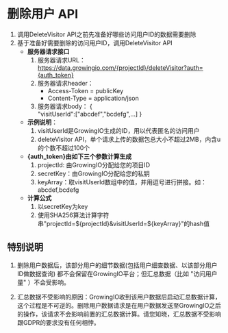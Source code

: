 # 删除用户 API

1. 调用DeleteVisitor API之前先准备好哪些访问用户ID的数据需要删除
2. 基于准备好需要删除的访问用户ID，调用DeleteVisitor API 
    - **服务器请求接口**
      1. 服务器请求URL：https://data.growingio.com/{projectId}/deleteVisitor?auth={auth_token}
      2. 服务器请求header：
          - Access-Token = publicKey
          - Content-Type = application/json
      3.  服务器请求body：
{  
    "visitUserId":["abcdef","bcdefg",...]
}
    - **示例说明**：
      1. visitUserId是GrowingIO生成的ID，用以代表匿名的访问用户
      2. deleteVisitor API，单个请求上传的数据包总大小不超过2MB，内含u的个数不超过100个
    - **{auth_token}由如下三个参数计算生成**
      1. projectId: 由GrowingIO分配给您的项目ID
      2. secretKey：由GrowingIO分配给您的私钥
      3. keyArray：取visitUserId数组中的值，并用逗号进行拼接。如：abcdef,bcdefg
    - **计算公式**
      1. 以secretKey为key
      2. 使用SHA256算法计算字符串"projectId=${projectId}&visitUserId=${keyArray}"的hash值
      
## 特别说明
1. 删除用户数据后，该部分用户的细节数据(包括用户细查数据、以该部分用户ID做数据查询) 都不会保留在GrowingIO平台；但汇总数据（比如 "访问用户量" ）不会受影响。

2. 汇总数据不受影响的原因：GrowingIO收到该用户数据后启动汇总数据计算，这个过程是不可逆的。删除用户数据请求是在用户数据发送至GrowingIO之后的操作，该请求不会影响前置的汇总数据计算。请您知晓，汇总数据不受影响跟GDPR的要求没有任何相悖。
